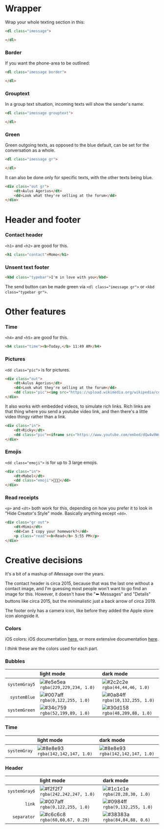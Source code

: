 # Wrapper
Wrap your whole texting section in this:
```html
<dl class="imessage">

</dl>
```
### Border
If you want the phone-area to be outlined:
```html
<dl class="imessage border">

</dl>
```
### Grouptext
In a group text situation, incoming texts will show the sender's name.
```html
<dl class="imessage grouptext">

</dl>
```
### Green
Green outgoing texts, as opposed to the blue default, can be set for the conversation as a whole.
```html
<dl class="imessage gr">

</dl>
```
It can also be done only for specific texts, with the other texts being blue.
```html
<div class="out gr">
	<dt>Aulus Agerius</dt>
	<dd>Look what they're selling at the forum</dd>
</div>
```

# Header and footer
### Contact header
`<h1>` and `<h2>` are good for this.
```html
<h1 class="contact">Momo</h1>
```
### Unsent text footer
```html
<kbd class="typebar">I'm in love with you</kbd>
```
The send button can be made green via `<dl class="imessage gr">` or `<kbd class="typebar gr">`.

# Other features
### Time
`<h4>` and `<h5>` are good for this.
```html
<h4 class="time"><b>Today,</b> 11:49 AM</h4>
```

### Pictures
`<dd class="pic">` is for pictures.
```html
<div class="out">
	<dt>Aulus Agerius</dt>
	<dd>Look what they're selling at the forum</dd>
	<dd class="pic"><img src="https://upload.wikimedia.org/wikipedia/commons/7/71/Uncrossed_gladius.jpg" /></dd>
</div>
```
It also works with embedded videos, to simulate rich links. Rich links are that thing where you send a youtube video link, and then there's a little video thingy rather than a link.
```html
<div class="in">
	<dt>Ricky</dt>
	<dd class="pic"><iframe src="https://www.youtube.com/embed/dQw4w9WgXcQ"></iframe></dd>
</div>
```

### Emojis
`<dd class="emoji">` is for up to 3 large emojis.
```html
<div class="in">
	<dt>Mabel</dt>
	<dd class="emoji">💖💖💖</dd>
</div>
```

### Read receipts
`<p>` and `<dt>` both work for this, depending on how you prefer it to look in "Hide Creator's Style" mode. Basically anything except `<dd>`.
```html
<div class="gr out">
	<dt>Mimi</dt>
	<dd>Can I copy your homework?</dd>
	<p class="read"><b>Read</b> 5:55 PM</p>
</div>
```

# Creative decisions
It's a bit of a mashup of iMessage over the years.

The contact header is circa 2015, because that was the last one without a contact image, and I'm guessing most people won't want to go find an image for this. However, it doesn't have the ":arrow_left: Messages" and "Details" buttons like circa 2015, but the minimalistic just a back arrow of circa 2019.

The footer only has a camera icon, like before they added the Apple store icon alongside it.

### Colors
iOS colors: iOS documentation [here](https://developer.apple.com/design/human-interface-guidelines/ios/visual-design/color/), or more extensive documentation [here](https://noahgilmore.com/blog/dark-mode-uicolor-compatibility/).

I _think_ these are the colors used for each part.

### Bubbles
|               | light mode | dark mode |
| ------------: | :--------- | :-------- |
| `systemGray5` | ![#e5e5ea](https://placehold.it/15/e5e5ea?text=+) `rgba(229,229,234, 1.0)` | ![#2c2c2e](https://placehold.it/15/2c2c2e?text=+) `rgba(44,44,46, 1.0)`
| `systemBlue`  | ![#007aff](https://placehold.it/15/007aff?text=+) `rgba(0,122,255, 1.0)` | ![#0a84ff](https://placehold.it/15/0a84ff?text=+) `rgba(10,132,255, 1.0)`
| `systemGreen` | ![#34c759](https://placehold.it/15/34c759?text=+) `rgba(52,199,89, 1.0)` | ![#30d158](https://placehold.it/15/30d158?text=+) `rgba(48,209,88, 1.0)`

### Time
|               | light mode | dark mode |
| ------------: | :--------- | :-------- |
| `systemGray`  | ![#8e8e93](https://placehold.it/15/8e8e93?text=+) `rgba(142,142,147, 1.0)` | ![#8e8e93](https://placehold.it/15/8e8e93?text=+) `rgba(142,142,147, 1.0)`

### Header
|               | light mode | dark mode |
| ------------: | :--------- | :-------- |
| `systemGray6` | ![#f2f2f7](https://placehold.it/15/f2f2f7?text=+) `rgba(242,242,247, 1.0)` | ![#1c1c1e](https://placehold.it/15/1c1c1e?text=+) `rgba(28,28,30, 1.0)`
| `link`        | ![#007aff](https://placehold.it/15/007aff?text=+) `rgba(0,122,255, 1.0)` | ![#0984ff](https://placehold.it/15/0984ff?text=+) `rgba(9,132,255, 1.0)`
| `separator`   | ![#c6c6c8](https://placehold.it/15/c6c6c8?text=+) `rgba(60,60,67, 0.29)` | ![#38383a](https://placehold.it/15/38383a?text=+) `rgba(84,84,88, 0.6)`
